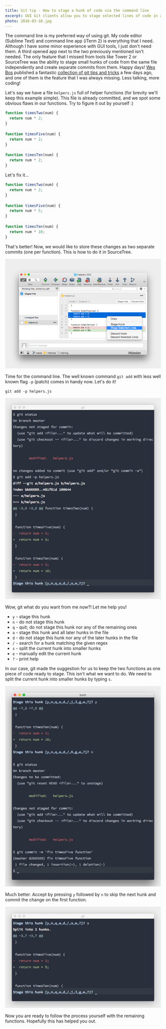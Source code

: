 ```yaml
---
title: Git tip - How to stage a hunk of code via the command line
excerpt: GUI Git clients allow you to stage selected lines of code in a very easily. You may not know that doing this in the command line isn't much more difficult.
photo: 2016-03-18.jpg
---
```


The command line is my preferred way of using git. My code editor (Sublime Text) and command line app (iTerm 2) is everything that I need. Although I have some minor experience with GUI tools, I just don't need them. A third opened app next to the two previously mentioned isn't needed. The only feature that I missed from tools like Tower 2 or SourceTree was the ability to stage small hunks of code from the same file independently and create separate commits from them. Happy days! [Wes Bos](https://twitter.com/wesbos) published a fantastic [collection of git tips and tricks](http://wesbos.com/git-hot-tips/) a few days ago, and one of them is the feature that I was always missing. Less talking, more coding!

Let's say we have a file `helpers.js` full of helper functions (for brevity we'll keep this example simple). This file is already committed, and we spot some obvious flaws in our functions. Try to figure it out by yourself :)

```js
function timesTwo(num) {
  return num * 2;
}

function timesFive(num) {
  return num * 2;
}

function timesTen(num) {
  return num * 2;
}
```

Let's fix it...

```js
function timesTwo(num) {
  return num * 2;
}

function timesFive(num) {
  return num * 5;
}

function timesTen(num) {
  return num * 10;
}

```

That's better! Now, we would like to store these changes as two separate commits (one per function). This is how to do it in SourceTree.

![Staging a hunk of code in SourceTree](/photos/2016-03-18-1.jpg)

Time for the command line. The well known command `git add` with less well known flag `-p` (patch) comes in handy now. Let's do it!

```
git add -p helpers.js
```

![Staging a hunk of code in Command line](/photos/2016-03-18-2.jpg)

Wow, git what do you want from me now?! Let me help you!

- `y` - stage this hunk
- `n` - do not stage this hunk
- `q` - quit; do not stage this hunk nor any of the remaining ones
- `a` - stage this hunk and all later hunks in the file
- `d` - do not stage this hunk nor any of the later hunks in the file
- `/` - search for a hunk matching the given regex
- `s` - split the current hunk into smaller hunks
- `e` - manually edit the current hunk
- `?` - print help

In our case, git made the suggestion for us to keep the two functions as one piece of code ready to stage. This isn't what we want to do. We need to split the current hunk into smaller hunks by typing `s`.

![Split current hunk into smaller hunks in Git](/photos/2016-03-18-3.jpg)

Much better. Accept by pressing `y` followed by `n` to skip the next hunk and commit the change on the first function.

![Commit separate independent hunks of code in Git](/photos/2016-03-18-4.jpg)

Now you are ready to follow the process yourself with the remaining functions. Hopefully this has helped you out.
